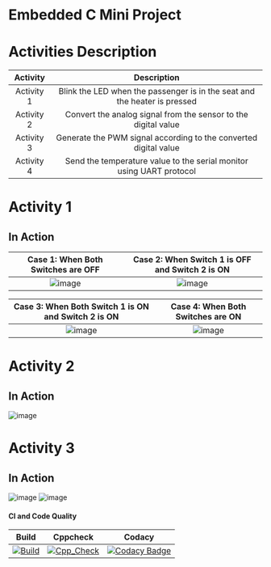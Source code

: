 # Embedded C Mini Project

# Activities Description

|Activity|Description|
|:--:|:--:|
|Activity 1| Blink the LED when the passenger is in the seat and the heater is pressed|
|Activity 2| Convert the analog signal from the sensor to the digital value|
|Activity 3| Generate the PWM signal according to the converted digital value|
|Activity 4| Send the temperature value to the serial monitor using UART protocol|

# Activity 1

## In Action

|Case 1: When Both Switches are OFF|Case 2: When Switch 1 is OFF and Switch 2 is ON|
|:--:|:--:|
|![image](https://user-images.githubusercontent.com/61261829/115930043-6de23600-a4a6-11eb-9b26-7124facd5505.png)|![image](https://user-images.githubusercontent.com/61261829/115930127-92d6a900-a4a6-11eb-8543-bde89173b492.png)|

|Case 3: When Both Switch 1 is ON and Switch 2 is ON|Case 4: When Both Switches are ON|
|:--:|:--:|
|![image](https://user-images.githubusercontent.com/61261829/115930263-c6b1ce80-a4a6-11eb-9849-93b9a62fab5c.png)|![image](https://user-images.githubusercontent.com/61261829/115930289-d16c6380-a4a6-11eb-82f5-6a4c09a9c281.png)|

# Activity 2 

## In Action

![image](https://user-images.githubusercontent.com/61261829/116450392-e0715e00-a878-11eb-81a1-1e15dda5220c.png)

# Activity 3

## In Action
![image](https://user-images.githubusercontent.com/61261829/116689398-b1243380-a9d5-11eb-9564-c2cd473cc5e9.png)
![image](https://user-images.githubusercontent.com/61261829/116689499-d5801000-a9d5-11eb-97b9-6c23e14f08a3.png)




#### CI and Code Quality

|Build|Cppcheck|Codacy|
|:--:|:--:|:--:|
|[![Build](https://github.com/Manikanta489/EmbeddedC_stepin256240/actions/workflows/build.yml/badge.svg)](https://github.com/Manikanta489/EmbeddedC_stepin256240/actions/workflows/build.yml)|[![Cpp_Check](https://github.com/Manikanta489/EmbeddedC_stepin256240/actions/workflows/cpp_check.yml/badge.svg)](https://github.com/Manikanta489/EmbeddedC_stepin256240/actions/workflows/cpp_check.yml)|[![Codacy Badge](https://app.codacy.com/project/badge/Grade/e5facfbcad3a46f283b859d701dbe235)](https://www.codacy.com/gh/Manikanta489/EmbeddedC_stepin256240/dashboard?utm_source=github.com&amp;utm_medium=referral&amp;utm_content=Manikanta489/EmbeddedC_stepin256240&amp;utm_campaign=Badge_Grade)
